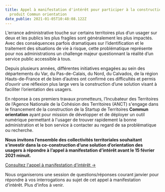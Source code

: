 ```yaml
---
title: Appel à manifestation d'intérêt pour participer à la construction du
  produit Commun orientation
date_publie: 2021-01-05T10:48:08.122Z
---
```

L’errance administrative touche sur certains territoires plus d’un usager sur deux et les publics les plus fragiles sont généralement les plus impactés. Avec des conséquences parfois dramatiques sur l’identification et le traitement des situations de vie à risque, cette problématique représente pour nos administrations un challenge majeur questionnant la réalité d’un service public accessible à tous.

Depuis plusieurs années, différentes initiatives engagées au sein des départements du Var, du Pas-de-Calais, du Nord, du Calvados, de la région Hauts-de-France et de bien d’autres ont confirmé ces difficultés et permis d’ouvrir une réflexion plus large vers la construction d’une solution visant à faciliter l’orientation des usagers.

En réponse à ces premiers travaux prometteurs, l’Incubateur des Territoires de l’Agence Nationale de la Cohésion des Territoires (ANCT) s'engage dans le financement de la construction de la Startup de Territoires **Commun orientation** ayant pour mission de développer et de déployer un outil numérique permettant à l'usager de trouver rapidement la bonne administration et le bon service à contacter au regard de sa problématique ou recherche.

**Nous invitons l’ensemble des collectivités territoriales souhaitant s’investir dans la co-construction d’une solution d’orientation des usagers à répondre à l’appel à manifestation d’intérêt avant le 15 février 2021 minuit.** 

<a class="cta shadow-yellow" href="https://incubateur.anct.gouv.fr/pdf/AMI_CommunOrientation_122020.pdf">
 Consultez l'appel à manifestation d'intérêt →
</a>

Nous organiserons une session de questions/réponses courant janvier pour répondre à vos interrogations au sujet de cet appel à manifestation d'intérêt. Plus d'infos à venir.
